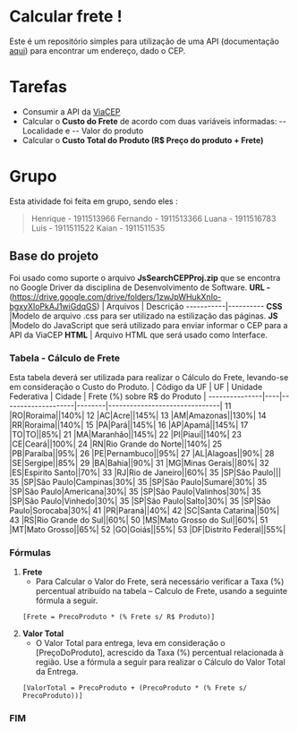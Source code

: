 # Calcular frete !
Este é um repositório simples para utilização de uma API (documentação [aqui](https://viacep.com.br/)) para encontrar um endereço, dado o CEP.
# Tarefas 
  - Consumir a API da [ViaCEP]( https://viacep.com.br )
  - Calcular o **Custo do Frete** de acordo com duas variáveis informadas:
  -- Localidade e
    -- Valor do produto
 - Calcular o **Custo Total do Produto (R$ Preço do produto + Frete)**
# Grupo 
Esta atividade foi feita em grupo, sendo eles :
>Henrique - 1911513966
> Fernando - 1911513366
> Luana - 1911516783
> Luis - 1911511522
> Kaian - 1911511535
## Base do projeto 
Foi usado como suporte o arquivo **JsSearchCEPProj.zip** que se encontra no Google Driver da
disciplina de Desenvolvimento de Software.
**URL -** (https://drive.google.com/drive/folders/1zwJpWHukXnIo-bgxyXIoPkAJ1wiGdqGS)
| Arquivos | Descrição
-----------|----------
**CSS** |Modelo de arquivo .css para ser utilizado na estilização das páginas.
**JS** |Modelo do JavaScript que será utilizado para enviar informar o CEP para a API da ViaCEP
**HTML** | Arquivo HTML que será usado como Interface.
### Tabela - Cálculo de Frete
Esta tabela deverá ser utilizada para realizar o Cálculo do Frete, levando-se em consideração o Custo do Produto.
| Código da UF | UF | Unidade Federativa | Cidade | Frete (%) sobre R$ do Produto |
---------------|----|--------------------|--------|-------------------------------|
11 |RO|Roraima||140%|
12 |AC|Acre||145%|
13 |AM|Amazonas||130%|
14 |RR|Roraima||140%|
15 |PA|Pará||145%|
16 |AP|Apamá||145%|
17 |TO|TO||85%|
21 |MA|Maranhão||145%|
22 |PI|Piauí||140%|
23 |CE|Ceará||100%|
24 |RN|Rio Grande do Norte||140%|
25 |PB|Paraíba||95%|
26 |PE|Pernambuco||95%|
27 |AL|Alagoas||90%|
28 |SE|Sergipe||85%|
29 |BA|Bahia||90%|
31 |MG|Minas Gerais||80%|
32 |ES|Espirito Santo||70%|
33 |RJ|Rio de Janeiro||60%|
35 |SP|São Paulo|||
35 |SP|São Paulo|Campinas|30%|
35 |SP|São Paulo|Sumaré|30%|
35 |SP|São Paulo|Americana|30%|
35 |SP|São Paulo|Valinhos|30%|
35 |SP|São Paulo|Vinhedo|30%|
35 |SP|São Paulo|Salto|30%|
35 |SP|São Paulo|Sorocaba|30%|
41 |PR|Paraná||40%|
42 |SC|Santa Catarina||50%|
43 |RS|Rio Grande do Sul||60%|
50 |MS|Mato Grosso do Sul||60%|
51 |MT|Mato Grosso||65%|
52 |GO|Goiás||55%|
53 |DF|Distrito Federal||55%|
### Fórmulas 
1.  **Frete**
    * Para Calcular o Valor do Frete, será necessário verificar a Taxa (%) percentual atribuído na tabela – Calculo de Frete, usando a seguinte fórmula a seguir.
    ```
    [Frete = PrecoProduto * (% Frete s/ R$ Produto)]
    ```
2.  **Valor Total**
    * O Valor Total para entrega, leva em consideração o [PreçoDoProduto],
acrescido da Taxa (%) percentual relacionada à região. Use a fórmula a seguir
para realizar o Cálculo do Valor Total da Entrega.
    ```
    [ValorTotal = PrecoProduto + (PrecoProduto * (% Frete s/ PrecoProduto))]
    ```
### FIM